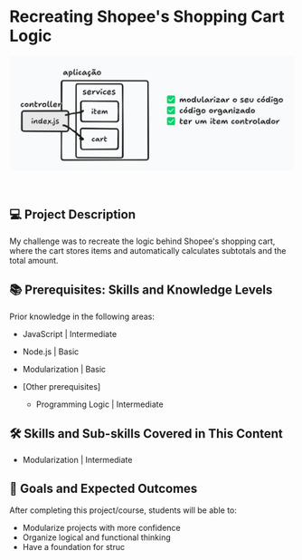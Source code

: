 
<h1>Recreating Shopee's Shopping Cart Logic</h1>
<p align="center">
  <img src="./img/arquitetura.png" alt="Descrição da Imagem" width="650"/>
</p>

<br/>

## 💻 Project Description

My challenge was to recreate the logic behind Shopee's shopping cart, where the cart stores items and automatically calculates subtotals and the total amount.

## 📚 Prerequisites: Skills and Knowledge Levels

Prior knowledge in the following areas:

  - JavaScript | Intermediate
  - Node.js | Basic
  - Modularization | Basic

- [Other prerequisites]

  - Programming Logic | Intermediate

## 🛠️ Skills and Sub-skills Covered in This Content

- Modularization | Intermediate

## 🎯 Goals and Expected Outcomes

After completing this project/course, students will be able to:

- Modularize projects with more confidence
- Organize logical and functional thinking
- Have a foundation for struc
